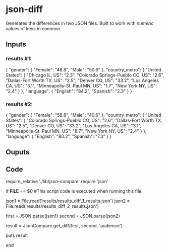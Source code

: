 # json-diff
Generates the differences in two JSON files. Built to work with *numeric* values of keys in common.


## Inputs

### results #1:

{
  "gender": {
    "Female": "48.8",
    "Male": "50.6"
  },
  "country_metro": {
    "United States": {
      "Chicago IL, US": "2.3",
      "Colorado Springs-Pueblo CO, US": "2.6",
      "Dallas-Fort Worth TX, US": "2.5",
      "Denver CO, US": "33.2",
      "Los Angeles CA, US": "3.1",
      "Minneapolis-St. Paul MN, US": "1.7",
      "New York NY, US": "2.4"
    }
  },
  "language": {
    "English": "84.2",
    "Spanish": "2.3"
  }
}

### results #2:

{
  "gender": {
    "Female": "58.8",
    "Male": "40.6"
  },
  "country_metro": {
    "United States": {
      "Colorado Springs-Pueblo CO, US": "2.6",
      "Dallas-Fort Worth TX, US": "2.5",
      "Denver CO, US": "33.2",
      "Los Angeles CA, US": "3.1",
      "Minneapolis-St. Paul MN, US": "8.7",
      "New York NY, US": "2.4"
    }
  },
  "language": {
    "English": "80.2",
    "Spanish": "7.3"
  }
}

## Ouputs





## Code

require_relative './lib/json-compare'
require 'json'

if __FILE__ == $0 #This script code is executed when running this file.

   json1 = File.read('results/results_diff_1_results.json')
   json2 = File.read('results/results_diff_2_results.json')

   first = JSON.parse(json1)
   second = JSON.parse(json2)

   result = JsonCompare.get_diff(first, second, 'audience')
   
   puts result

end

